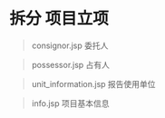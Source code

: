 # 拆分 项目立项

> consignor.jsp 委托人

> possessor.jsp 占有人

> unit_information.jsp 报告使用单位

> info.jsp 项目基本信息